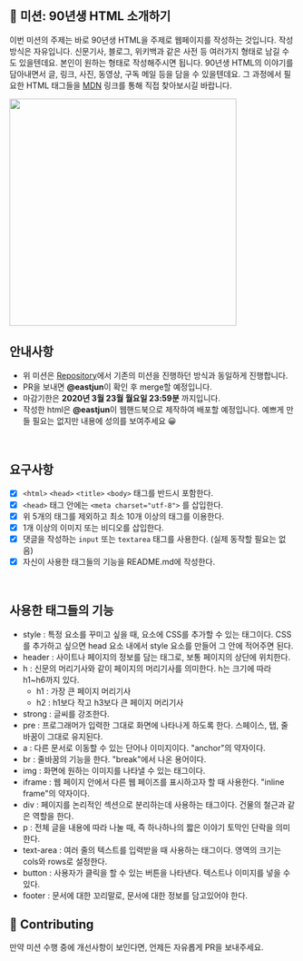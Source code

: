 
## 🚀 미션: 90년생 HTML 소개하기

이번 미션의 주제는 바로 90년생 HTML을 주제로 웹페이지를 작성하는 것입니다.
작성방식은 자유입니다. 
신문기사, 블로그, 위키백과 같은 사전 등 여러가지 형태로 남길 수도 있을텐데요. 본인이 원하는 형태로 작성해주시면 됩니다. 
90년생 HTML의 이야기를 담아내면서 글, 링크, 사진, 동영상, 구독 메일 등을 담을 수 있을텐데요. 그 과정에서 필요한 HTML 태그들을 [MDN](https://developer.mozilla.org/ko/docs/Web/HTML/Element) 링크를 통해 직접 찾아보시길 바랍니다.

<img src="https://techcourse-storage.s3.ap-northeast-2.amazonaws.com/2020-03-16T10:41:53.786image.png" width="400">

<br/>

## 안내사항

- 위 미션은 [Repository](https://github.com/woowacourse/html)에서 기존의 미션을 진행하던 방식과 동일하게 진행합니다.
- PR을 보내면 **@eastjun**이 확인 후 merge할 예정입니다.
- 마감기한은 **2020년 3월 23월 월요일 23:59분** 까지입니다.
- 작성한 html은  **@eastjun**이 웹핸드북으로 제작하여 배포할 예정입니다. 예쁘게 만들 필요는 없지만 내용에 성의를 보여주세요 😀

<br/>

## 요구사항 

- [x]  `<html>` `<head>` `<title>`  `<body>` 태그를 반드시 포함한다. 
- [x]  `<head>` 태그 안에는 `<meta charset="utf-8">` 를 삽입한다.
- [x]  위 5개의 태그를 제외하고 최소 10개 이상의 태그를 이용한다.
- [x]  1개 이상의 이미지 또는 비디오를 삽입한다.
- [x]  댓글을 작성하는 `input` 또는 `textarea` 태그를 사용한다. (실제 동작할 필요는 없음)
- [x]  자신이 사용한 태그들의 기능을 README.md에 작성한다.

<br/>

## 사용한 태그들의 기능
- style : 특정 요소를 꾸미고 싶을 때, 요소에 CSS를 추가할 수 있는 태그이다. CSS를 추가하고 싶으면 head 요소 내에서 style 요소를 만들어 그 안에 적어주면 된다. 
- header : 사이트나 페이지의 정보를 담는 태그로, 보통 페이지의 상단에 위치한다.
- h : 신문의 머리기사와 같이 페이지의 머리기사를 의미한다. h는 크기에 따라 h1~h6까지 있다.
    - h1 : 가장 큰 페이지 머리기사
    - h2 : h1보다 작고 h3보다 큰 페이지 머리기사
- strong : 글씨를 강조한다.
- pre : 프로그래머가 입력한 그대로 화면에 나타나게 하도록 한다. 스페이스, 탭, 줄바꿈이 그대로 유지된다.
- a : 다른 문서로 이동할 수 있는 단어나 이미지이다. "anchor"의 약자이다.
- br : 줄바꿈의 기능을 한다. "break"에서 나온 용어이다.
- img : 화면에 원하는 이미지를 나타낼 수 있는 태그이다.
- iframe : 웹 페이지 안에서 다른 웹 페이즈를 표시하고자 할 때 사용한다. "inline frame"의 약자이다.
- div : 페이지를 논리적인 섹션으로 분리하는데 사용하는 태그이다. 건물의 철근과 같은 역할을 한다.
- p : 전체 글을 내용에 따라 나눌 때, 즉 하나하나의 짧은 이야기 토막인 단락을 의미한다.
- text-area : 여러 줄의 텍스트를 입력받을 때 사용하는 태그이다. 영역의 크기는 cols와 rows로 설정한다.
- button : 사용자가 클릭을 할 수 있는 버튼을 나타낸다. 텍스트나 이미지를 넣을 수 있다.
- footer : 문서에 대한 꼬리말로, 문서에 대한 정보를 담고있어야 한다.

## 👏 Contributing

만약 미션 수행 중에 개선사항이 보인다면, 언제든 자유롭게 PR을 보내주세요. 
